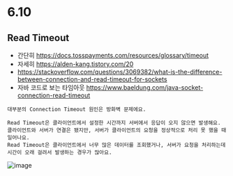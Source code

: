 # 6.10

## Read Timeout
- 간단히 https://docs.tosspayments.com/resources/glossary/timeout
- 자세히 https://alden-kang.tistory.com/20
- https://stackoverflow.com/questions/3069382/what-is-the-difference-between-connection-and-read-timeout-for-sockets
- 자바 코드로 보는 타임아웃 https://www.baeldung.com/java-socket-connection-read-timeout

```
대부분의 Connection Timeout 원인은 방화벽 문제에요.

Read Timeout은 클라이언트에서 설정한 시간까지 서버에서 응답이 오지 않으면 발생해요.
클라이언트와 서버가 연결은 됐지만, 서버가 클라이언트의 요청을 정상적으로 처리 못 했을 때 일어나요.
Read Timeout은 클라이언트에서 너무 많은 데이터를 조회했거나, 서버가 요청을 처리하는데 시간이 오래 걸려서 발생하는 경우가 많아요.
```

![image](https://github.com/djdjdddd/TIL/assets/126077503/68ac2766-a609-46ad-88ea-9c3a9af91b89)
